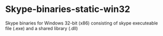 Skype-binaries-static-win32
===========================

Skype binaries for Windows 32-bit (x86) consisting of skype executeable file (.exe) and a shared library (.dll)

